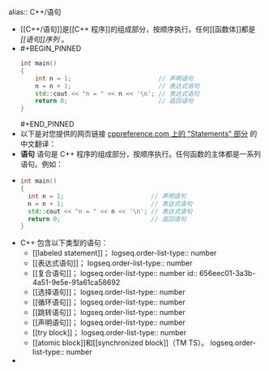 alias:: C++/语句

- [[C++/语句]]是[[C++ 程序]]的组成部分，按顺序执行。任何[[函数体]]都是 *[[语句]]序列* 。
- #+BEGIN_PINNED
  ``` cpp
  int main()
  {
      int n = 1;                        // 声明语句
      n = n + 1;                        // 表达式语句
      std::cout << "n = " << n << '\n'; // 表达式语句
      return 0;                         // 返回语句
  }
  ``` 
  #+END_PINNED
- 以下是对您提供的网页链接 [cppreference.com 上的 "Statements" 部分](https://en.cppreference.com/w/cpp/language/statements) 的中文翻译：
- **语句**
  语句是 C++ 程序的组成部分，按顺序执行。任何函数的主体都是一系列语句。例如：
- ```cpp
  int main()
  {
    int n = 1;                        // 声明语句
    n = n + 1;                        // 表达式语句
    std::cout << "n = " << n << '\n'; // 表达式语句
    return 0;                         // 返回语句
  }
  ```
- C++ 包含以下类型的语句：
	- [[labeled statement]]；
	  logseq.order-list-type:: number
	- [[表达式语句]]；
	  logseq.order-list-type:: number
	- [[复合语句]]；
	  logseq.order-list-type:: number
	  id:: 656eec01-3a3b-4a51-9e5e-91a61ca58692
	- [[选择语句]]；
	  logseq.order-list-type:: number
	- [[循环语句]]；
	  logseq.order-list-type:: number
	- [[跳转语句]]；
	  logseq.order-list-type:: number
	- [[声明语句]]；
	  logseq.order-list-type:: number
	- [[try block]]；
	  logseq.order-list-type:: number
	- [[atomic block]]和[[synchronized block]]（TM TS）。
	  logseq.order-list-type:: number
-
